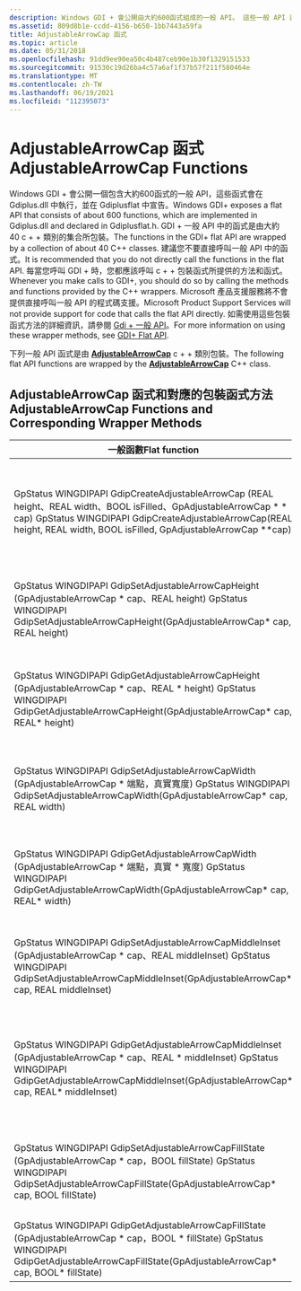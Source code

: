 ```yaml
---
description: Windows GDI + 會公開由大約600函式組成的一般 API。 這些一般 API 函式是由 AdjustableArrowCap c + + 類別包裝。
ms.assetid: 809d8b1e-ccdd-4156-b650-1bb7443a59fa
title: AdjustableArrowCap 函式
ms.topic: article
ms.date: 05/31/2018
ms.openlocfilehash: 91dd9ee90ea50c4b487ceb90e1b30f1329151533
ms.sourcegitcommit: 91530c19d26ba4c57a6af1f37b57f211f580464e
ms.translationtype: MT
ms.contentlocale: zh-TW
ms.lasthandoff: 06/19/2021
ms.locfileid: "112395073"
---
```

# <a name="adjustablearrowcap-functions"></a><span data-ttu-id="64db8-104">AdjustableArrowCap 函式</span><span class="sxs-lookup"><span data-stu-id="64db8-104">AdjustableArrowCap Functions</span></span>

<span data-ttu-id="64db8-105">Windows GDI + 會公開一個包含大約600函式的一般 API，這些函式會在 Gdiplus.dll 中執行，並在 Gdiplusflat 中宣告。</span><span class="sxs-lookup"><span data-stu-id="64db8-105">Windows GDI+ exposes a flat API that consists of about 600 functions, which are implemented in Gdiplus.dll and declared in Gdiplusflat.h.</span></span> <span data-ttu-id="64db8-106">GDI + 一般 API 中的函式是由大約 40 c + + 類別的集合所包裝。</span><span class="sxs-lookup"><span data-stu-id="64db8-106">The functions in the GDI+ flat API are wrapped by a collection of about 40 C++ classes.</span></span> <span data-ttu-id="64db8-107">建議您不要直接呼叫一般 API 中的函式。</span><span class="sxs-lookup"><span data-stu-id="64db8-107">It is recommended that you do not directly call the functions in the flat API.</span></span> <span data-ttu-id="64db8-108">每當您呼叫 GDI + 時，您都應該呼叫 c + + 包裝函式所提供的方法和函式。</span><span class="sxs-lookup"><span data-stu-id="64db8-108">Whenever you make calls to GDI+, you should do so by calling the methods and functions provided by the C++ wrappers.</span></span> <span data-ttu-id="64db8-109">Microsoft 產品支援服務將不會提供直接呼叫一般 API 的程式碼支援。</span><span class="sxs-lookup"><span data-stu-id="64db8-109">Microsoft Product Support Services will not provide support for code that calls the flat API directly.</span></span> <span data-ttu-id="64db8-110">如需使用這些包裝函式方法的詳細資訊，請參閱 [Gdi + 一般 API](-gdiplus-flatapi-flat.md)。</span><span class="sxs-lookup"><span data-stu-id="64db8-110">For more information on using these wrapper methods, see [GDI+ Flat API](-gdiplus-flatapi-flat.md).</span></span>

<span data-ttu-id="64db8-111">下列一般 API 函式是由 [**AdjustableArrowCap**](/windows/desktop/api/gdipluslinecaps/nl-gdipluslinecaps-adjustablearrowcap) c + + 類別包裝。</span><span class="sxs-lookup"><span data-stu-id="64db8-111">The following flat API functions are wrapped by the [**AdjustableArrowCap**](/windows/desktop/api/gdipluslinecaps/nl-gdipluslinecaps-adjustablearrowcap) C++ class.</span></span>

## <a name="adjustablearrowcap-functions-and-corresponding-wrapper-methods"></a><span data-ttu-id="64db8-112">AdjustableArrowCap 函式和對應的包裝函式方法</span><span class="sxs-lookup"><span data-stu-id="64db8-112">AdjustableArrowCap Functions and Corresponding Wrapper Methods</span></span>



| <span data-ttu-id="64db8-113">一般函數</span><span class="sxs-lookup"><span data-stu-id="64db8-113">Flat function</span></span>                                                                                                          | <span data-ttu-id="64db8-114">包裝函式方法</span><span class="sxs-lookup"><span data-stu-id="64db8-114">Wrapper method</span></span>                                                                                                                | <span data-ttu-id="64db8-115">描述</span><span class="sxs-lookup"><span data-stu-id="64db8-115">Description</span></span>                                                                                                                                                                                                                              |
|------------------------------------------------------------------------------------------------------------------------|-------------------------------------------------------------------------------------------------------------------------------|------------------------------------------------------------------------------------------------------------------------------------------------------------------------------------------------------------------------------------------|
| <span data-ttu-id="64db8-116">GpStatus WINGDIPAPI GdipCreateAdjustableArrowCap (REAL height、REAL width、BOOL isFilled、GpAdjustableArrowCap \* \* cap) </span><span class="sxs-lookup"><span data-stu-id="64db8-116">GpStatus WINGDIPAPI GdipCreateAdjustableArrowCap(REAL height, REAL width, BOOL isFilled, GpAdjustableArrowCap \*\*cap)</span></span> | <span data-ttu-id="64db8-117">[**AdjustableArrowCap::AdjustableArrowCap**](/windows/win32/api/gdipluslinecaps/nf-gdipluslinecaps-adjustablearrowcap-adjustablearrowcap(inreal_inreal_inbool))</span><span class="sxs-lookup"><span data-stu-id="64db8-117">[**AdjustableArrowCap::AdjustableArrowCap**](/windows/win32/api/gdipluslinecaps/nf-gdipluslinecaps-adjustablearrowcap-adjustablearrowcap(inreal_inreal_inbool))</span></span> | <span data-ttu-id="64db8-118">使用指定的高度和寬度，建立可調整的箭號行端點。</span><span class="sxs-lookup"><span data-stu-id="64db8-118">Creates an adjustable arrow line cap with the specified height and width.</span></span> <span data-ttu-id="64db8-119">可以填滿或 nonfilled 箭號行端點。</span><span class="sxs-lookup"><span data-stu-id="64db8-119">The arrow line cap can be filled or nonfilled.</span></span> <span data-ttu-id="64db8-120">中間的內凹預設值為零。</span><span class="sxs-lookup"><span data-stu-id="64db8-120">The middle inset defaults to zero.</span></span>                                                                              |
| <span data-ttu-id="64db8-121">GpStatus WINGDIPAPI GdipSetAdjustableArrowCapHeight (GpAdjustableArrowCap \* cap、REAL height) </span><span class="sxs-lookup"><span data-stu-id="64db8-121">GpStatus WINGDIPAPI GdipSetAdjustableArrowCapHeight(GpAdjustableArrowCap\* cap, REAL height)</span></span>                           | [<span data-ttu-id="64db8-122">**AdjustableArrowCap::SetHeight**</span><span class="sxs-lookup"><span data-stu-id="64db8-122">**AdjustableArrowCap::SetHeight**</span></span>](/windows/desktop/api/Gdipluslinecaps/nf-gdipluslinecaps-adjustablearrowcap-setheight)                                  | <span data-ttu-id="64db8-123">[**AdjustableArrowCap：： SetHeight**](/windows/desktop/api/Gdipluslinecaps/nf-gdipluslinecaps-adjustablearrowcap-setheight)方法會設定箭號端點的高度。</span><span class="sxs-lookup"><span data-stu-id="64db8-123">The [**AdjustableArrowCap::SetHeight**](/windows/desktop/api/Gdipluslinecaps/nf-gdipluslinecaps-adjustablearrowcap-setheight) method sets the height of the arrow cap.</span></span> <span data-ttu-id="64db8-124">這是從箭號基底到其頂點的距離。</span><span class="sxs-lookup"><span data-stu-id="64db8-124">This is the distance from the base of the arrow to its vertex.</span></span>                                 |
| <span data-ttu-id="64db8-125">GpStatus WINGDIPAPI GdipGetAdjustableArrowCapHeight (GpAdjustableArrowCap \* cap、REAL \* height) </span><span class="sxs-lookup"><span data-stu-id="64db8-125">GpStatus WINGDIPAPI GdipGetAdjustableArrowCapHeight(GpAdjustableArrowCap\* cap, REAL\* height)</span></span>                         | [<span data-ttu-id="64db8-126">**AdjustableArrowCap::GetHeight**</span><span class="sxs-lookup"><span data-stu-id="64db8-126">**AdjustableArrowCap::GetHeight**</span></span>](/windows/desktop/api/Gdipluslinecaps/nf-gdipluslinecaps-adjustablearrowcap-getheight)                                         | <span data-ttu-id="64db8-127">[**AdjustableArrowCap：： GetHeight**](/windows/desktop/api/Gdipluslinecaps/nf-gdipluslinecaps-adjustablearrowcap-getheight)方法會取得箭號端點的高度。</span><span class="sxs-lookup"><span data-stu-id="64db8-127">The [**AdjustableArrowCap::GetHeight**](/windows/desktop/api/Gdipluslinecaps/nf-gdipluslinecaps-adjustablearrowcap-getheight) method gets the height of the arrow cap.</span></span> <span data-ttu-id="64db8-128">高度是從箭號基底到其頂點的距離。</span><span class="sxs-lookup"><span data-stu-id="64db8-128">The height is the distance from the base of the arrow to its vertex.</span></span>                                  |
| <span data-ttu-id="64db8-129">GpStatus WINGDIPAPI GdipSetAdjustableArrowCapWidth (GpAdjustableArrowCap \* 端點，真實寬度) </span><span class="sxs-lookup"><span data-stu-id="64db8-129">GpStatus WINGDIPAPI GdipSetAdjustableArrowCapWidth(GpAdjustableArrowCap\* cap, REAL width)</span></span>                             | [<span data-ttu-id="64db8-130">**AdjustableArrowCap::SetWidth**</span><span class="sxs-lookup"><span data-stu-id="64db8-130">**AdjustableArrowCap::SetWidth**</span></span>](/windows/desktop/api/Gdipluslinecaps/nf-gdipluslinecaps-adjustablearrowcap-setwidth)                                     | <span data-ttu-id="64db8-131">[**AdjustableArrowCap：： SetWidth**](/windows/desktop/api/Gdipluslinecaps/nf-gdipluslinecaps-adjustablearrowcap-setwidth)方法會設定箭號端點的寬度。</span><span class="sxs-lookup"><span data-stu-id="64db8-131">The [**AdjustableArrowCap::SetWidth**](/windows/desktop/api/Gdipluslinecaps/nf-gdipluslinecaps-adjustablearrowcap-setwidth) method sets the width of the arrow cap.</span></span> <span data-ttu-id="64db8-132">寬度是箭號基底端點之間的距離。</span><span class="sxs-lookup"><span data-stu-id="64db8-132">The width is the distance between the endpoints of the base of the arrow.</span></span>                          |
| <span data-ttu-id="64db8-133">GpStatus WINGDIPAPI GdipGetAdjustableArrowCapWidth (GpAdjustableArrowCap \* 端點，真實 \* 寬度) </span><span class="sxs-lookup"><span data-stu-id="64db8-133">GpStatus WINGDIPAPI GdipGetAdjustableArrowCapWidth(GpAdjustableArrowCap\* cap, REAL\* width)</span></span>                           | [<span data-ttu-id="64db8-134">**AdjustableArrowCap::GetWidth**</span><span class="sxs-lookup"><span data-stu-id="64db8-134">**AdjustableArrowCap::GetWidth**</span></span>](/windows/desktop/api/Gdipluslinecaps/nf-gdipluslinecaps-adjustablearrowcap-getwidth)                                           | <span data-ttu-id="64db8-135">[**AdjustableArrowCap：： GetWidth**](/windows/desktop/api/Gdipluslinecaps/nf-gdipluslinecaps-adjustablearrowcap-getwidth)方法會取得箭號指標的寬度。</span><span class="sxs-lookup"><span data-stu-id="64db8-135">The [**AdjustableArrowCap::GetWidth**](/windows/desktop/api/Gdipluslinecaps/nf-gdipluslinecaps-adjustablearrowcap-getwidth) method gets the width of the arrow cap.</span></span> <span data-ttu-id="64db8-136">寬度是箭號基底端點之間的距離。</span><span class="sxs-lookup"><span data-stu-id="64db8-136">The width is the distance between the endpoints of the base of the arrow.</span></span>                                |
| <span data-ttu-id="64db8-137">GpStatus WINGDIPAPI GdipSetAdjustableArrowCapMiddleInset (GpAdjustableArrowCap \* cap、REAL middleInset) </span><span class="sxs-lookup"><span data-stu-id="64db8-137">GpStatus WINGDIPAPI GdipSetAdjustableArrowCapMiddleInset(GpAdjustableArrowCap\* cap, REAL middleInset)</span></span>                 | [<span data-ttu-id="64db8-138">**AdjustableArrowCap::SetMiddleInset**</span><span class="sxs-lookup"><span data-stu-id="64db8-138">**AdjustableArrowCap::SetMiddleInset**</span></span>](/windows/desktop/api/Gdipluslinecaps/nf-gdipluslinecaps-adjustablearrowcap-setmiddleinset)                   | <span data-ttu-id="64db8-139">[**AdjustableArrowCap：： SetMiddleInset**](/windows/desktop/api/Gdipluslinecaps/nf-gdipluslinecaps-adjustablearrowcap-setmiddleinset)方法會設定基底的中點向頂點移位的單位數。</span><span class="sxs-lookup"><span data-stu-id="64db8-139">The [**AdjustableArrowCap::SetMiddleInset**](/windows/desktop/api/Gdipluslinecaps/nf-gdipluslinecaps-adjustablearrowcap-setmiddleinset) method sets the number of units that the midpoint of the base shifts towards the vertex.</span></span>                                 |
| <span data-ttu-id="64db8-140">GpStatus WINGDIPAPI GdipGetAdjustableArrowCapMiddleInset (GpAdjustableArrowCap \* cap、REAL \* middleInset) </span><span class="sxs-lookup"><span data-stu-id="64db8-140">GpStatus WINGDIPAPI GdipGetAdjustableArrowCapMiddleInset(GpAdjustableArrowCap\* cap, REAL\* middleInset)</span></span><br/>    | [<span data-ttu-id="64db8-141">**AdjustableArrowCap::GetMiddleInset**</span><span class="sxs-lookup"><span data-stu-id="64db8-141">**AdjustableArrowCap::GetMiddleInset**</span></span>](/windows/desktop/api/Gdipluslinecaps/nf-gdipluslinecaps-adjustablearrowcap-getmiddleinset)                               | <span data-ttu-id="64db8-142">[**AdjustableArrowCap：： GetMiddleInset**](/windows/desktop/api/Gdipluslinecaps/nf-gdipluslinecaps-adjustablearrowcap-getmiddleinset)方法會取得內凹的值。</span><span class="sxs-lookup"><span data-stu-id="64db8-142">The [**AdjustableArrowCap::GetMiddleInset**](/windows/desktop/api/Gdipluslinecaps/nf-gdipluslinecaps-adjustablearrowcap-getmiddleinset) method gets the value of the inset.</span></span> <span data-ttu-id="64db8-143">中間的內凹是基底的中點向頂點移位的單位數。</span><span class="sxs-lookup"><span data-stu-id="64db8-143">The middle inset is the number of units that the midpoint of the base shifts towards the vertex.</span></span> |
| <span data-ttu-id="64db8-144">GpStatus WINGDIPAPI GdipSetAdjustableArrowCapFillState (GpAdjustableArrowCap \* cap，BOOL fillState) </span><span class="sxs-lookup"><span data-stu-id="64db8-144">GpStatus WINGDIPAPI GdipSetAdjustableArrowCapFillState(GpAdjustableArrowCap\* cap, BOOL fillState)</span></span><br/>          | [<span data-ttu-id="64db8-145">**AdjustableArrowCap::SetFillState**</span><span class="sxs-lookup"><span data-stu-id="64db8-145">**AdjustableArrowCap::SetFillState**</span></span>](/windows/desktop/api/Gdipluslinecaps/nf-gdipluslinecaps-adjustablearrowcap-setfillstate)                          | <span data-ttu-id="64db8-146">[**AdjustableArrowCap：： SetFillState**](/windows/desktop/api/Gdipluslinecaps/nf-gdipluslinecaps-adjustablearrowcap-setfillstate)方法會設定箭號端點的填滿狀態。</span><span class="sxs-lookup"><span data-stu-id="64db8-146">The [**AdjustableArrowCap::SetFillState**](/windows/desktop/api/Gdipluslinecaps/nf-gdipluslinecaps-adjustablearrowcap-setfillstate) method sets the fill state of the arrow cap.</span></span> <span data-ttu-id="64db8-147">如果未填滿箭號端點，則只會繪製外框。</span><span class="sxs-lookup"><span data-stu-id="64db8-147">If the arrow cap is not filled, only the outline is drawn.</span></span>                         |
| <span data-ttu-id="64db8-148">GpStatus WINGDIPAPI GdipGetAdjustableArrowCapFillState (GpAdjustableArrowCap \* cap，BOOL \* fillState) </span><span class="sxs-lookup"><span data-stu-id="64db8-148">GpStatus WINGDIPAPI GdipGetAdjustableArrowCapFillState(GpAdjustableArrowCap\* cap, BOOL\* fillState)</span></span><br/>        | [<span data-ttu-id="64db8-149">**AdjustableArrowCap::IsFilled**</span><span class="sxs-lookup"><span data-stu-id="64db8-149">**AdjustableArrowCap::IsFilled**</span></span>](/windows/desktop/api/Gdipluslinecaps/nf-gdipluslinecaps-adjustablearrowcap-isfilled)                                           | <span data-ttu-id="64db8-150">[**AdjustableArrowCap：： IsFilled**](/windows/desktop/api/Gdipluslinecaps/nf-gdipluslinecaps-adjustablearrowcap-isfilled)方法會決定是否要填滿箭號端點。</span><span class="sxs-lookup"><span data-stu-id="64db8-150">The [**AdjustableArrowCap::IsFilled**](/windows/desktop/api/Gdipluslinecaps/nf-gdipluslinecaps-adjustablearrowcap-isfilled) method determines whether the arrow cap is filled.</span></span>                                                                                               |



 

 

